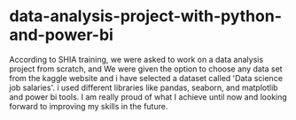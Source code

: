 # data-analysis-project-with-python-and-power-bi
According to SHIA training, we were asked to work on a data analysis project from scratch, and We were given the option to choose any data set from the kaggle website and i have selected a dataset called 'Data science job salaries'.
 i used different libraries like pandas, seaborn, and matplotlib and power bi tools.
 I am really proud of what I achieve until now and looking forward to improving my skills in the future.
